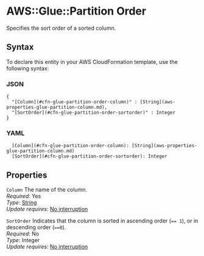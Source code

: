 # AWS::Glue::Partition Order<a name="aws-properties-glue-partition-order"></a>

Specifies the sort order of a sorted column\.

## Syntax<a name="aws-properties-glue-partition-order-syntax"></a>

To declare this entity in your AWS CloudFormation template, use the following syntax:

### JSON<a name="aws-properties-glue-partition-order-syntax.json"></a>

```
{
  "[Column](#cfn-glue-partition-order-column)" : [String](aws-properties-glue-partition-column.md),
  "[SortOrder](#cfn-glue-partition-order-sortorder)" : Integer
}
```

### YAML<a name="aws-properties-glue-partition-order-syntax.yaml"></a>

```
  [Column](#cfn-glue-partition-order-column): [String](aws-properties-glue-partition-column.md)
  [SortOrder](#cfn-glue-partition-order-sortorder): Integer
```

## Properties<a name="aws-properties-glue-partition-order-properties"></a>

`Column`  <a name="cfn-glue-partition-order-column"></a>
The name of the column\.  
*Required*: Yes  
*Type*: [String](aws-properties-glue-partition-column.md)  
*Update requires*: [No interruption](https://docs.aws.amazon.com/AWSCloudFormation/latest/UserGuide/using-cfn-updating-stacks-update-behaviors.html#update-no-interrupt)

`SortOrder`  <a name="cfn-glue-partition-order-sortorder"></a>
Indicates that the column is sorted in ascending order \(`== 1`\), or in descending order \(`==0`\)\.  
*Required*: No  
*Type*: Integer  
*Update requires*: [No interruption](https://docs.aws.amazon.com/AWSCloudFormation/latest/UserGuide/using-cfn-updating-stacks-update-behaviors.html#update-no-interrupt)